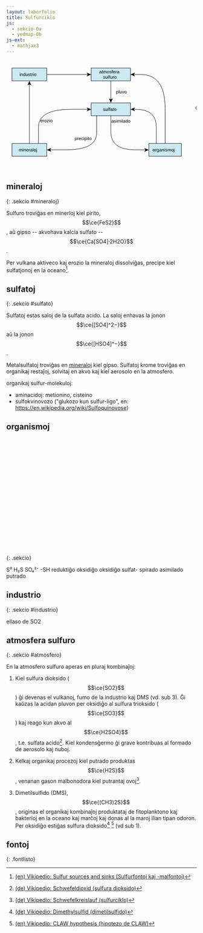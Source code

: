 ```yaml
---
layout: laborfolio
title: Sulfurciklo
js:
  - sekcio-0a
  - yedmap-0b
js-ext:
  - mathjax3
---
```



<!--
https://en.wikipedia.org/wiki/Sulfur_cycle
https://de.wikipedia.org/wiki/Schwefelkreislauf
https://www.chemistryworld.com/features/the-secrets-of-the-sulfur-cycle/4015331.article
https://www.spektrum.de/lexikon/biologie-kompakt/schwefelkreislauf/10538
https://www.spektrum.de/lexikon/biologie/schwefelkreislauf/60195
https://www.spektrum.de/lexikon/geographie/schwefelkreislauf/7098
https://www.spektrum.de/lexikon/geowissenschaften/schwefelkreislauf/14560
-->


<script>

// ni ekstraktis el la origina fosforciklo-detala.graphml 
// per relo-biokemio/pro/trf/graphml2model.pl
const eĝoj = {
  "e0": ["n0", "n1" ],
  "e1": ["n8", "n1" ],
  "e2": ["n2", "n0" ],
  "e3": ["n1", "n2" ],
  "e4": ["n9", "n0" ],
  "e5": ["n8", "n9" ],
  "e6": ["n1", "n8" ],
  "e7": ["n2", "n1" ]
}

const rondvojo = [
  '#mineraloj',
  '#sulfato',
  '#organismoj',
  '#atmosfero',
  '#sulfato',
  '#mineraloj',
  '#industrio',
  '#atmosfero'
]

function je_stacio(celo,node) {
  if (celo[0] == '#') {
    // fermu ĉiujn malfermitajn sekciojn sed malfermu la celitan...
    Sekcio.malfermu(celo.substring(1),true);
  }
}

function al_sekcio(celo) {
  location.href = celo;
  // normale jam devas esti malfermita, sed eble tamen (re)fermita
  Sekcio.malfermu(celo.substring(1));
}

function movo_lau(egho,pado) {  
  let x = 30; //3s
  function dormu(ms) {
     return new Promise(resolve => setTimeout(resolve, ms));
  }  
  function movu() {
    if (x>0) {
      x--;
      pado.setAttribute("stroke-dashoffset",x);
      dormu(100).then(movu);
    } else {
        pado.classList.remove('mova');
    }
  };

  pado.classList.add('mova');
  movu();
}


let yedmap;

window.onload = () => {
  Sekcio.aranĝo();

  const yedSvg = document.querySelector("#y\\.node\\.0").closest("svg");
  yedmap = new YedMap(yedSvg,eĝoj,je_stacio,al_sekcio,movo_lau);
  yedmap.preparu("#mineraloj"); // , rondvojo
}
</script>

<style>
  .nuna {
    font-weight: bold;
    stroke-width: 2;
    stroke: #C44;
    stroke-dasharray: 3,2;
  }
  .nuna rect {

    fill: cornflowerblue;
  }
  .vm_nuna {
    stroke-width: 2;
    stroke: #C44;
    font-weight: bold;
  }
  .mova {
    stroke-dasharray: 3,3;
  }
</style>

<svg xmlns="http://www.w3.org/2000/svg" xmlns:xlink="http://www.w3.org/1999/xlink" fill-opacity="1" color-rendering="auto" color-interpolation="auto" text-rendering="auto" stroke="black" stroke-linecap="square" width="642" stroke-miterlimit="10" shape-rendering="auto" stroke-opacity="1" fill="black" stroke-dasharray="none" font-weight="normal" stroke-width="1" height="373" font-family="'Dialog'" font-style="normal" stroke-linejoin="miter" font-size="12px" stroke-dashoffset="0" image-rendering="auto">
  <!--Generated by ySVG 2.5-->
  <defs id="genericDefs"/>
  <g>
    <defs id="defs1">
      <clipPath clipPathUnits="userSpaceOnUse" id="clipPath1">
        <path d="M0 0 L642 0 L642 373 L0 373 L0 0 Z"/>
      </clipPath>
    </defs>
    <g id="y.node.0">
      <a target="_blank" xlink:type="simple" xlink:href="#atmosfero" xlink:show="new">
        <g fill="rgb(204,234,244)" text-rendering="geometricPrecision" shape-rendering="geometricPrecision" transform="matrix(1,0,0,1,133,22)" stroke="rgb(204,234,244)">
          <rect x="91.7214" width="104" height="33.84" y="-0" stroke="none"/>
        </g>
        <g text-rendering="geometricPrecision" stroke-miterlimit="1.45" shape-rendering="geometricPrecision" transform="matrix(1,0,0,1,133,22)" stroke-linecap="butt">
          <rect fill="none" x="91.7214" width="104" height="33.84" y="-0"/>
        </g>
        <g>
          <g text-rendering="geometricPrecision" stroke-miterlimit="1.45" shape-rendering="geometricPrecision" font-family="sans-serif" transform="matrix(1,0,0,1,133,22)" stroke-linecap="butt">
            <text x="113.1032" xml:space="preserve" y="14.0899" stroke="none">atmosfera</text>
            <text x="123.073" xml:space="preserve" y="28.0587" stroke="none">sulfuro</text>
          </g>
        </g>
      </a>
    </g>
    <g id="y.node.1">
      <a target="_blank" xlink:type="simple" xlink:href="#sulfato" xlink:show="new">
        <g fill="rgb(204,234,244)" text-rendering="geometricPrecision" shape-rendering="geometricPrecision" transform="matrix(1,0,0,1,133,22)" stroke="rgb(204,234,244)">
          <rect x="91.7214" width="104" height="33.84" y="92" stroke="none"/>
        </g>
        <g text-rendering="geometricPrecision" stroke-miterlimit="1.45" shape-rendering="geometricPrecision" transform="matrix(1,0,0,1,133,22)" stroke-linecap="butt">
          <rect fill="none" x="91.7214" width="104" height="33.84" y="92"/>
        </g>
        <g>
          <g text-rendering="geometricPrecision" stroke-miterlimit="1.45" shape-rendering="geometricPrecision" font-family="sans-serif" transform="matrix(1,0,0,1,133,22)" stroke-linecap="butt">
            <text x="123.3132" xml:space="preserve" y="113.0743" stroke="none">sulfato</text>
          </g>
        </g>
      </a>
    </g>
    <g id="y.node.2">
      <a target="_blank" xlink:type="simple" xlink:href="#organismoj" xlink:show="new">
        <g fill="rgb(204,234,244)" text-rendering="geometricPrecision" shape-rendering="geometricPrecision" transform="matrix(1,0,0,1,133,22)" stroke="rgb(204,234,244)">
          <rect x="244.36" width="86.2" height="33.84" y="198.96" stroke="none"/>
        </g>
        <g text-rendering="geometricPrecision" stroke-miterlimit="1.45" shape-rendering="geometricPrecision" transform="matrix(1,0,0,1,133,22)" stroke-linecap="butt">
          <rect fill="none" x="244.36" width="86.2" height="33.84" y="198.96"/>
        </g>
        <g>
          <g text-rendering="geometricPrecision" stroke-miterlimit="1.45" shape-rendering="geometricPrecision" font-family="sans-serif" transform="matrix(1,0,0,1,133,22)" stroke-linecap="butt">
            <text x="254.0586" xml:space="preserve" y="220.0343" stroke="none">organismoj</text>
          </g>
        </g>
      </a>
    </g>
    <g id="y.node.3">
      <g fill="rgb(153,51,0)" text-rendering="geometricPrecision" shape-rendering="geometricPrecision" transform="matrix(1,0,0,1,133,22)" stroke="rgb(153,51,0)">
        <path d="M427.2 335.92 L429.7 -6.5 L434.7 -6.5 L437.2 335.92 Z" stroke="none" fill-rule="evenodd"/>
      </g>
      <g text-rendering="geometricPrecision" stroke-miterlimit="1.45" shape-rendering="geometricPrecision" transform="matrix(1,0,0,1,133,22)" stroke-linecap="butt">
        <path fill="none" d="M427.2 335.92 L429.7 -6.5 L434.7 -6.5 L437.2 335.92 Z" fill-rule="evenodd"/>
      </g>
      <g/>
    </g>
    <g id="y.node.4">
      <a target="_blank" xlink:type="simple" xlink:href="#nun" xlink:show="new">
        <g fill="rgb(153,204,0)" text-rendering="geometricPrecision" shape-rendering="geometricPrecision" transform="matrix(1,0,0,1,133,22)" stroke="rgb(153,204,0)">
          <rect x="383.2" y="-0" width="104" rx="4" ry="4" height="43.5" stroke="none"/>
        </g>
        <g text-rendering="geometricPrecision" stroke-miterlimit="1.45" shape-rendering="geometricPrecision" transform="matrix(1,0,0,1,133,22)" stroke-linecap="butt">
          <rect x="383.2" y="-0" fill="none" width="104" rx="4" ry="4" height="43.5"/>
        </g>
        <g>
          <g text-rendering="geometricPrecision" stroke-miterlimit="1.45" shape-rendering="geometricPrecision" font-family="sans-serif" transform="matrix(1,0,0,1,133,22)" stroke-linecap="butt">
            <text x="407.0457" xml:space="preserve" y="25.9043" stroke="none">mineraloj</text>
          </g>
        </g>
      </a>
    </g>
    <g id="y.node.5">
      <a target="_blank" xlink:type="simple" xlink:href="#dekstren" xlink:show="new">
        <g fill="rgb(204,255,153)" text-rendering="geometricPrecision" shape-rendering="geometricPrecision" transform="matrix(1,0,0,1,133,22)" stroke="rgb(204,255,153)">
          <path d="M383.2 49.13 L482.2 49.13 L493.2 66.05 L482.2 82.97 L383.2 82.97 L394.2 66.05 Z" stroke="none" fill-rule="evenodd"/>
        </g>
        <g text-rendering="geometricPrecision" stroke-miterlimit="1.45" shape-rendering="geometricPrecision" transform="matrix(1,0,0,1,133,22)" stroke-linecap="butt">
          <path fill="none" d="M383.2 49.13 L482.2 49.13 L493.2 66.05 L482.2 82.97 L383.2 82.97 L394.2 66.05 Z" fill-rule="evenodd"/>
        </g>
        <g>
          <g text-rendering="geometricPrecision" stroke-miterlimit="1.45" shape-rendering="geometricPrecision" font-family="sans-serif" transform="matrix(1,0,0,1,133,22)" stroke-linecap="butt">
            <text x="417.7918" xml:space="preserve" y="70.2043" stroke="none">sulfato</text>
          </g>
        </g>
      </a>
    </g>
    <g id="y.node.6">
      <a target="_blank" xlink:type="simple" xlink:href="#maldekstren" xlink:show="new">
        <g fill="rgb(204,255,153)" text-rendering="geometricPrecision" shape-rendering="geometricPrecision" transform="matrix(1,0,0,1,133,22)" stroke="rgb(204,255,153)">
          <path d="M379.2 88.6 L478.2 88.6 L467.2 105.52 L478.2 122.44 L379.2 122.44 L368.2 105.52 Z" stroke="none" fill-rule="evenodd"/>
        </g>
        <g text-rendering="geometricPrecision" stroke-miterlimit="1.45" shape-rendering="geometricPrecision" transform="matrix(1,0,0,1,133,22)" stroke-linecap="butt">
          <path fill="none" d="M379.2 88.6 L478.2 88.6 L467.2 105.52 L478.2 122.44 L379.2 122.44 L368.2 105.52 Z" fill-rule="evenodd"/>
        </g>
        <g>
          <g text-rendering="geometricPrecision" stroke-miterlimit="1.45" shape-rendering="geometricPrecision" font-family="sans-serif" transform="matrix(1,0,0,1,133,22)" stroke-linecap="butt">
            <text x="396.8358" xml:space="preserve" y="109.6743" stroke="none">industrio</text>
          </g>
        </g>
      </a>
    </g>
    <g id="y.node.7">
      <a target="_blank" xlink:type="simple" xlink:href="#rondvojo" xlink:show="new">
        <g fill="rgb(153,204,0)" text-rendering="geometricPrecision" shape-rendering="geometricPrecision" transform="matrix(1,0,0,1,133,22)" stroke="rgb(153,204,0)">
          <path d="M373.2 147.7167 L385.2 130.7967 L481.2 130.7967 L493.2 147.7167 L481.2 164.6367 L385.2 164.6367 Z" stroke="none" fill-rule="evenodd"/>
        </g>
        <g text-rendering="geometricPrecision" stroke-miterlimit="1.45" shape-rendering="geometricPrecision" transform="matrix(1,0,0,1,133,22)" stroke-linecap="butt">
          <path fill="none" d="M373.2 147.7167 L385.2 130.7967 L481.2 130.7967 L493.2 147.7167 L481.2 164.6367 L385.2 164.6367 Z" fill-rule="evenodd"/>
        </g>
        <g/>
        <g>
          <g text-rendering="geometricPrecision" stroke-miterlimit="1.45" shape-rendering="geometricPrecision" font-family="sans-serif" transform="matrix(1,0,0,1,133,22)" stroke-linecap="butt">
            <text x="412.4783" xml:space="preserve" y="144.8866" stroke="none">fosfato</text>
            <text x="402.2098" xml:space="preserve" y="158.8553" stroke="none">(rondvojo)</text>
          </g>
        </g>
      </a>
    </g>
    <g id="y.node.8">
      <a target="_blank" xlink:type="simple" xlink:href="#mineraloj" xlink:show="new">
        <g fill="rgb(204,234,244)" text-rendering="geometricPrecision" shape-rendering="geometricPrecision" transform="matrix(1,0,0,1,133,22)" stroke="rgb(204,234,244)">
          <rect x="-118" width="92" height="33.84" y="198.96" stroke="none"/>
        </g>
        <g text-rendering="geometricPrecision" stroke-miterlimit="1.45" shape-rendering="geometricPrecision" transform="matrix(1,0,0,1,133,22)" stroke-linecap="butt">
          <rect fill="none" x="-118" width="92" height="33.84" y="198.96"/>
        </g>
        <g>
          <g text-rendering="geometricPrecision" stroke-miterlimit="1.45" shape-rendering="geometricPrecision" font-family="sans-serif" transform="matrix(1,0,0,1,133,22)" stroke-linecap="butt">
            <text x="-100.1543" xml:space="preserve" y="220.0343" stroke="none">mineraloj</text>
          </g>
        </g>
      </a>
    </g>
    <g id="y.node.9">
      <a target="_blank" xlink:type="simple" xlink:href="#industrio" xlink:show="new">
        <g fill="rgb(204,234,244)" text-rendering="geometricPrecision" shape-rendering="geometricPrecision" transform="matrix(1,0,0,1,133,22)" stroke="rgb(204,234,244)">
          <rect x="-118" width="92" height="33.84" y="-0" stroke="none"/>
        </g>
        <g text-rendering="geometricPrecision" stroke-miterlimit="1.45" shape-rendering="geometricPrecision" transform="matrix(1,0,0,1,133,22)" stroke-linecap="butt">
          <rect fill="none" x="-118" width="92" height="33.84" y="-0"/>
        </g>
        <g>
          <g text-rendering="geometricPrecision" stroke-miterlimit="1.45" shape-rendering="geometricPrecision" font-family="sans-serif" transform="matrix(1,0,0,1,133,22)" stroke-linecap="butt">
            <text x="-98.3643" xml:space="preserve" y="21.0743" stroke="none">industrio</text>
          </g>
        </g>
      </a>
    </g>
    <g id="y.edge.0">
      <g text-rendering="geometricPrecision" stroke-miterlimit="1.45" shape-rendering="geometricPrecision" transform="matrix(1,0,0,1,133,22)" stroke-linecap="butt">
        <path fill="none" d="M143.7214 33.84 L143.7214 84"/>
        <path d="M143.7214 92 L148.7214 80 L143.7214 83 L138.7214 80 Z" stroke="none"/>
      </g>
      <g>
        <g text-rendering="geometricPrecision" stroke-miterlimit="1.45" shape-rendering="geometricPrecision" font-family="sans-serif" transform="matrix(1,0,0,1,133,22)" stroke-linecap="butt">
          <text x="157.2214" xml:space="preserve" y="67.0743" stroke="none">pluvo</text>
        </g>
      </g>
    </g>
    <g id="y.edge.3">
      <g text-rendering="geometricPrecision" stroke-miterlimit="1.45" shape-rendering="geometricPrecision" transform="matrix(1,0,0,1,133,22)" stroke-linecap="butt">
        <path fill="none" d="M143.7214 125.8388 L143.7214 167.748 L143.9741 173.5765 L144.7321 179.0289 L145.9954 184.1054 L147.7641 188.8058 L150.0381 193.1301 L152.8174 197.0784 L156.102 200.6507 L159.892 203.847 L164.1873 206.6672 L168.988 209.1114 L174.2939 211.1796 L180.1052 212.8717 L193.2439 215.1279 L208.4038 215.88 L236.3419 215.88"/>
        <path d="M244.3419 215.88 L232.3419 210.88 L235.3419 215.88 L232.3419 220.88 Z" stroke="none"/>
      </g>
      <g>
        <g text-rendering="geometricPrecision" stroke-miterlimit="1.45" shape-rendering="geometricPrecision" font-family="sans-serif" transform="matrix(1,0,0,1,133,22)" stroke-linecap="butt">
          <text x="144.9167" xml:space="preserve" y="143.9787" stroke="none">asimilado</text>
        </g>
      </g>
    </g>
    <g id="y.edge.2">
      <g text-rendering="geometricPrecision" stroke-miterlimit="1.45" shape-rendering="geometricPrecision" transform="matrix(1,0,0,1,133,22)" stroke-linecap="butt">
        <path fill="none" d="M287.46 198.9689 L287.46 106.452 L287.2073 95.6102 L286.4493 85.4679 L285.186 76.0251 L283.4174 67.2817 L281.1433 59.2379 L278.364 51.8934 L275.0794 45.2485 L271.2894 39.303 L266.9941 34.057 L262.1935 29.5104 L256.8875 25.6634 L251.0762 22.5157 L244.7595 20.0676 L237.9376 18.3189 L230.6103 17.2697 L222.7776 16.92 L203.7179 16.92"/>
        <path d="M195.7179 16.92 L207.7179 21.92 L204.7179 16.92 L207.7179 11.92 Z" stroke="none"/>
      </g>
    </g>
    <g id="y.edge.7">
      <g text-rendering="geometricPrecision" stroke-miterlimit="1.45" shape-rendering="geometricPrecision" transform="matrix(1,0,0,1,133,22)" stroke-linecap="butt">
        <path fill="none" d="M264.0353 198.9569 L264.0353 155.5906 L263.1894 144.6522 L262.1319 139.7299 L260.6515 135.1722 L258.7481 130.9792 L256.4217 127.1507 L253.6723 123.6869 L250.5 120.5876 L246.9047 117.853 L242.8864 115.4831 L233.5809 111.8369 L222.5834 109.6492 L209.8941 108.92 L203.7096 108.92"/>
        <path d="M195.7096 108.92 L207.7096 113.92 L204.7096 108.92 L207.7096 103.92 Z" stroke="none"/>
      </g>
    </g>
    <g id="y.edge.6">
      <g text-rendering="geometricPrecision" stroke-miterlimit="1.45" shape-rendering="geometricPrecision" transform="matrix(1,0,0,1,133,22)" stroke-linecap="butt">
        <path fill="none" d="M106.1214 125.8145 L106.1214 171.159 L105.8083 176.5744 L104.869 181.6405 L103.3035 186.3572 L101.1117 190.7244 L98.2938 194.7424 L94.8497 198.4109 L90.7793 201.73 L86.0828 204.6998 L80.76 207.3201 L74.811 209.5911 L61.0344 213.0849 L44.753 215.1812 L25.9668 215.88 L-18.0302 215.88"/>
        <path d="M-26.0302 215.88 L-14.0302 220.88 L-17.0302 215.88 L-14.0302 210.88 Z" stroke="none"/>
      </g>
      <g>
        <g text-rendering="geometricPrecision" stroke-miterlimit="1.45" shape-rendering="geometricPrecision" font-family="sans-serif" transform="matrix(1,0,0,1,133,22)" stroke-linecap="butt">
          <text x="47.7426" xml:space="preserve" y="190.0343" stroke="none">precipito</text>
        </g>
      </g>
    </g>
    <g id="y.edge.1">
      <g text-rendering="geometricPrecision" stroke-miterlimit="1.45" shape-rendering="geometricPrecision" transform="matrix(1,0,0,1,133,22)" stroke-linecap="butt">
        <path fill="none" d="M-48 198.9324 L-48 156.3109 L-47.663 150.5722 L-46.652 145.2037 L-44.9669 140.2054 L-42.6078 135.5774 L-39.5747 131.3196 L-35.8676 127.4321 L-31.4865 123.9148 L-26.4313 120.7677 L-20.7022 117.9909 L-14.299 115.5843 L-7.2218 113.548 L0.5295 111.8819 L18.054 109.6605 L38.2746 108.92 L83.7446 108.92"/>
        <path d="M91.7446 108.92 L79.7446 103.92 L82.7446 108.92 L79.7446 113.92 Z" stroke="none"/>
      </g>
      <g>
        <g text-rendering="geometricPrecision" stroke-miterlimit="1.45" shape-rendering="geometricPrecision" font-family="sans-serif" transform="matrix(1,0,0,1,133,22)" stroke-linecap="butt">
          <text x="-43.3256" xml:space="preserve" y="143.0743" stroke="none">erozio</text>
        </g>
      </g>
    </g>
    <g id="y.edge.5">
      <g text-rendering="geometricPrecision" stroke-miterlimit="1.45" shape-rendering="geometricPrecision" transform="matrix(1,0,0,1,133,22)" stroke-linecap="butt">
        <path fill="none" d="M-72 198.96 L-72 41.84"/>
        <path d="M-72 33.84 L-77 45.84 L-72 42.84 L-67 45.84 Z" stroke="none"/>
      </g>
    </g>
    <g id="y.edge.4">
      <g text-rendering="geometricPrecision" stroke-miterlimit="1.45" shape-rendering="geometricPrecision" transform="matrix(1,0,0,1,133,22)" stroke-linecap="butt">
        <path fill="none" d="M-26 16.92 L83.7214 16.92"/>
        <path d="M91.7214 16.92 L79.7214 11.92 L82.7214 16.92 L79.7214 21.92 Z" stroke="none"/>
      </g>
    </g>
  </g>
</svg>



## mineraloj
{: .sekcio #mineraloj}

Sulfuro troviĝas en minerloj kiel pirito, $$\ce{FeS2}$$, aŭ
gipso -- akvohava kalcia sulfato -- $$\ce{Ca[SO4]·2H2O}$$.

Per vulkana aktiveco kaj erozio la mineraloj dissolviĝas, precipe kiel sulfatjonoj en la oceano[^W2].

## sulfatoj
{: .sekcio #sulfato}

Sulfatoj estas saloj de la sulfata acido. La saloj enhavas la jonon 
$$\ce{[SO4]^2−}$$ aŭ la jonon $$\ce{[HSO4]^−}$$.

Metalsulfatoj troviĝas en [mineraloj](#mineraloj) kiel gipso. Sulfatoj krome troviĝas en organikaj restaĵoj, solvitaj en akvo kaj kiel aerosolo en la atmosfero.

organikaj sulfur-molekuloj:

- aminacidoj: metionino, cisteino
- sulfokvinovozo ("glukozo kun sulfur-ligo", en: https://en.wikipedia.org/wiki/Sulfoquinovose)

## organismoj
{: .sekcio}
<svg xmlns="http://www.w3.org/2000/svg" xmlns:xlink="http://www.w3.org/1999/xlink" fill-opacity="1" color-rendering="auto" color-interpolation="auto" text-rendering="auto" stroke="black" stroke-linecap="square" width="272" stroke-miterlimit="10" shape-rendering="auto" stroke-opacity="1" fill="black" stroke-dasharray="none" font-weight="normal" stroke-width="1" height="321" font-family="'Dialog'" font-style="normal" stroke-linejoin="miter" font-size="12px" stroke-dashoffset="0" image-rendering="auto">
  <!--Generated by ySVG 2.5-->
  <defs id="genericDefs"/>
  <g>
    <defs id="defs1">
      <clipPath clipPathUnits="userSpaceOnUse" id="clipPath1">
        <path d="M0 0 L272 0 L272 321 L0 321 L0 0 Z"/>
      </clipPath>
      <clipPath clipPathUnits="userSpaceOnUse" id="clipPath2">
        <path d="M58 -1 L330 -1 L330 320 L58 320 L58 -1 Z"/>
      </clipPath>
    </defs>
    <g fill="rgb(255,204,0)" text-rendering="geometricPrecision" shape-rendering="geometricPrecision" transform="matrix(1,0,0,1,-58,1)" stroke="rgb(255,204,0)">
      <rect x="148" width="64" height="30" y="274.5" clip-path="url(#clipPath2)" stroke="none"/>
    </g>
    <g text-rendering="geometricPrecision" stroke-miterlimit="1.45" shape-rendering="geometricPrecision" transform="matrix(1,0,0,1,-58,1)" stroke-linecap="butt">
      <rect fill="none" x="148" width="64" height="30" y="274.5" clip-path="url(#clipPath2)"/>
      <text x="173.7861" xml:space="preserve" y="293.6543" clip-path="url(#clipPath2)" font-family="sans-serif" stroke="none">S⁰</text>
    </g>
    <g fill="rgb(255,204,0)" text-rendering="geometricPrecision" shape-rendering="geometricPrecision" transform="matrix(1,0,0,1,-58,1)" stroke="rgb(255,204,0)">
      <rect x="148" width="64" height="30" y="190.5" clip-path="url(#clipPath2)" stroke="none"/>
    </g>
    <g text-rendering="geometricPrecision" stroke-miterlimit="1.45" shape-rendering="geometricPrecision" transform="matrix(1,0,0,1,-58,1)" stroke-linecap="butt">
      <rect fill="none" x="148" width="64" height="30" y="190.5" clip-path="url(#clipPath2)"/>
      <text x="169.2744" xml:space="preserve" y="209.6543" clip-path="url(#clipPath2)" font-family="sans-serif" stroke="none">H₂S</text>
    </g>
    <g fill="rgb(255,204,0)" text-rendering="geometricPrecision" shape-rendering="geometricPrecision" transform="matrix(1,0,0,1,-58,1)" stroke="rgb(255,204,0)">
      <rect x="148" width="64" height="30" y="22.5" clip-path="url(#clipPath2)" stroke="none"/>
    </g>
    <g text-rendering="geometricPrecision" stroke-miterlimit="1.45" shape-rendering="geometricPrecision" transform="matrix(1,0,0,1,-58,1)" stroke-linecap="butt">
      <rect fill="none" x="148" width="64" height="30" y="22.5" clip-path="url(#clipPath2)"/>
      <text x="163.4912" xml:space="preserve" y="41.6543" clip-path="url(#clipPath2)" font-family="sans-serif" stroke="none">SO₄²⁻</text>
    </g>
    <g fill="rgb(153,204,0)" text-rendering="geometricPrecision" shape-rendering="geometricPrecision" transform="matrix(1,0,0,1,-58,1)" stroke="rgb(153,204,0)">
      <rect x="148" width="64" height="30" y="106.5" clip-path="url(#clipPath2)" stroke="none"/>
    </g>
    <g text-rendering="geometricPrecision" stroke-miterlimit="1.45" shape-rendering="geometricPrecision" transform="matrix(1,0,0,1,-58,1)" stroke-linecap="butt">
      <rect fill="none" x="148" width="64" height="30" y="106.5" clip-path="url(#clipPath2)"/>
      <text x="169.5146" xml:space="preserve" y="125.6543" clip-path="url(#clipPath2)" font-family="sans-serif" stroke="none">-SH</text>
      <path fill="none" d="M148 275.9615 L129.95 268.325 L120.9922 263.9445 L114.5938 259.4656 L112.3543 257.1893 L110.7547 254.8883 L109.7949 252.5627 L109.475 250.2125 L109.7949 247.8377 L110.7547 245.4383 L114.5938 240.5656 L120.9922 235.5945 L129.95 230.525 L142.8446 224.0777" clip-path="url(#clipPath2)"/>
      <path d="M150 220.5 L137.0308 221.3944 L141.9501 224.5249 L141.5029 230.3387 Z" clip-path="url(#clipPath2)" stroke="none"/>
      <text x="75.0068" xml:space="preserve" y="261.3947" clip-path="url(#clipPath2)" font-family="sans-serif" stroke="none">reduktiĝo</text>
      <path fill="none" d="M180 220.5 L180 266.5" clip-path="url(#clipPath2)"/>
      <path d="M180 274.5 L185 262.5 L180 265.5 L175 262.5 Z" clip-path="url(#clipPath2)" stroke="none"/>
      <text x="155.1064" xml:space="preserve" y="251.6543" clip-path="url(#clipPath2)" font-family="sans-serif" stroke="none">oksidiĝo</text>
      <path fill="none" d="M212 289.5 L254.25 289.5 L261.6064 289.057 L268.4883 287.7281 L274.8955 285.5133 L280.8281 282.4125 L286.2861 278.4258 L291.2695 273.5531 L295.7783 267.7945 L299.8125 261.15 L303.3721 253.6195 L306.457 245.2031 L309.0674 235.9008 L311.2031 225.7125 L312.8643 214.6383 L314.0508 202.6781 L314.7627 189.832 L315 176.1 L315 150.9 L314.7627 137.168 L314.0508 124.3219 L312.8643 112.3617 L311.2031 101.2875 L309.0674 91.0992 L306.457 81.7969 L303.3721 73.3805 L299.8125 65.85 L295.7783 59.2055 L291.2695 53.4469 L286.2861 48.5742 L280.8281 44.5875 L274.8955 41.4867 L268.4883 39.2719 L261.6064 37.943 L254.25 37.5 L220 37.5" clip-path="url(#clipPath2)"/>
      <path d="M212 37.5 L224 42.5 L221 37.5 L224 32.5 Z" clip-path="url(#clipPath2)" stroke="none"/>
      <text x="235" xml:space="preserve" y="27.4287" clip-path="url(#clipPath2)" font-family="sans-serif" stroke="none">oksidiĝo</text>
      <path fill="none" d="M212 207.1449 L238.85 208.525 L244.6807 208.5197 L250.1352 207.8851 L255.2135 206.6213 L259.9156 204.7281 L264.2416 202.2057 L268.1914 199.0539 L271.765 195.2729 L274.9625 190.8625 L277.7838 185.8228 L280.2289 180.1539 L282.2979 173.8557 L283.9906 166.9281 L286.2477 151.1852 L287 132.925 L287 115.575 L286.2477 97.2762 L283.9906 81.4172 L282.2979 74.4026 L280.2289 67.998 L277.7838 62.2034 L274.9625 57.0187 L271.765 52.444 L268.1914 48.4793 L264.2416 45.1245 L259.9156 42.3797 L255.2135 40.2448 L250.1352 38.7199 L244.6807 37.805 L238.85 37.5 L220 37.5" clip-path="url(#clipPath2)"/>
      <path d="M212 37.5 L224 42.5 L221 37.5 L224 32.5 Z" clip-path="url(#clipPath2)" stroke="none"/>
      <path fill="none" d="M148 39.413 L129.4 40.525 L124.3867 41.1016 L119.6969 42.2125 L115.3305 43.8578 L111.2875 46.0375 L107.568 48.7516 L104.1719 52 L101.0992 55.7828 L98.35 60.1 L95.9242 64.9516 L93.8219 70.3375 L90.5875 82.7125 L88.6469 97.225 L88 113.875 L88 129.625 L88.6469 146.2715 L90.5875 160.7734 L93.8219 173.1309 L95.9242 178.5054 L98.35 183.3438 L101.0992 187.646 L104.1719 191.4121 L107.568 194.6421 L111.2875 197.3359 L115.3305 199.4937 L119.6969 201.1152 L124.3867 202.2007 L129.4 202.75 L140.0118 203.3267" clip-path="url(#clipPath2)"/>
      <path d="M148 203.7609 L136.289 198.117 L139.0133 203.2724 L135.7463 208.1023 Z" clip-path="url(#clipPath2)" stroke="none"/>
      <text x="99.0977" xml:space="preserve" y="68.43" clip-path="url(#clipPath2)" font-family="sans-serif" stroke="none">sulfat-</text>
      <text x="95.7754" xml:space="preserve" y="82.3988" clip-path="url(#clipPath2)" font-family="sans-serif" stroke="none">spirado</text>
      <path fill="none" d="M180 52.5 L180 98.5" clip-path="url(#clipPath2)"/>
      <path d="M180 106.5 L185 94.5 L180 97.5 L175 94.5 Z" clip-path="url(#clipPath2)" stroke="none"/>
      <text x="151.1953" xml:space="preserve" y="83.6543" clip-path="url(#clipPath2)" font-family="sans-serif" stroke="none">asimilado</text>
      <path fill="none" d="M180 136.5 L180 182.5" clip-path="url(#clipPath2)"/>
      <path d="M180 190.5 L185 178.5 L180 181.5 L175 178.5 Z" clip-path="url(#clipPath2)" stroke="none"/>
      <text x="156.4131" xml:space="preserve" y="167.6543" clip-path="url(#clipPath2)" font-family="sans-serif" stroke="none">putrado</text>
    </g>
  </g>
</svg>




## industrio
{: .sekcio #industrio}

ellaso de SO2

## atmosfera sulfuro
{: .sekcio #atmosfero}

<!-- https://de.wikipedia.org/wiki/Dimethylsulfoniumpropionat -->

En la atmosfero sulfuro aperas en pluraj kombinaĵoj:

1. Kiel sulfura dioksido ($$\ce{SO2}$$) ĝi devenas el vulkanoj, fumo de la industrio kaj DMS (vd. sub 3). 
Ĝi kaŭzas la acidan pluvon per oksidiĝo al sulfura trioksido ($$\ce{SO3}$$) kaj reago 
kun akvo al $$\ce{H2SO4}$$, t.e. sulfata acido[^W1]. Kiel kondensĝermo ĝi grave kontribuas al formado
de aerosolo kaj nuboj.

3. Kelkaj organikaj procezoj kiel putrado produktas $$\ce{H2S}$$, venanan gason malbonodora kiel putrantaj ovoj[^W5].

4. Dimetilsulfido (DMS), $$\ce{(CH3)2S}$$, originas el organikaj kombinaĵoj produktataj de fitoplanktono kaj bakterioj en la oceano kaj marĉoj kaj donas al la maroj ilian tipan odoron.
Per oksidiĝo estiĝas sulfura dioksido[^W3] [^W4] (vd sub 1).

## fontoj
{: .fontlisto}

[^W1]: [(de) Vikipedio: Schwefeldioxid (sulfura dioksido)](https://de.wikipedia.org/wiki/Schwefeldioxid)
[^W2]: [(en) Vikipedio: Sulfur sources and sinks (Sulfurfontoj kaj -malfontoj)](https://en.wikipedia.org/wiki/Sulfur_cycle#Sulfur_sources_and_sinks)
[^W3]: [(de) Vikipedio: Dimethylsulfid (dimetilsulfido)](https://de.wikipedia.org/wiki/Dimethylsulfid)
[^W4]: [(en) Vikipedio: CLAW hypothesis (hipotezo de CLAW)](https://en.wikipedia.org/wiki/CLAW_hypothesis)
[^W5]: [(de) Vikipedio: Schwefelkreislauf (sulfurciklo)](https://de.wikipedia.org/wiki/Schwefelkreislauf)
